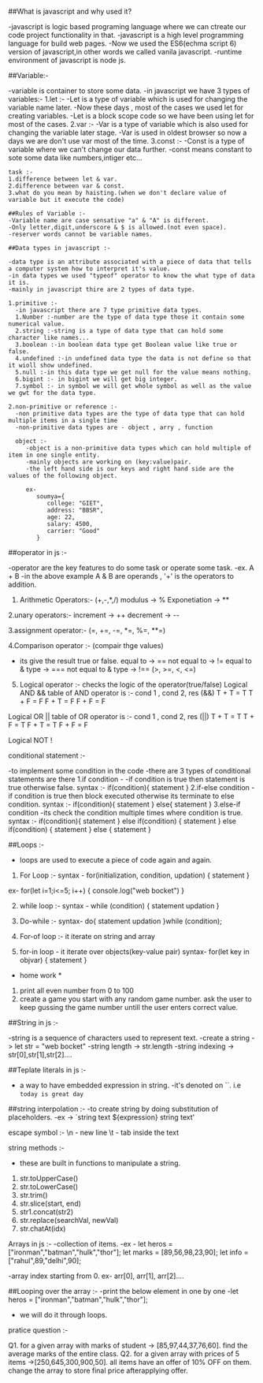 ##What is javascript and why used it?

-javascript is logic based programing language where we can ctreate our code project functionality in that.
-javascript is a high level programming language for build web pages.
-Now we used the ES6(echma script 6) version of javascript,in other words we called vanila javascript.
-runtime environment of javascript is node js.

##Variable:-
 
 -variable is container to store some data.
 -in javascript we have 3 types of variables:-
 1.let :-
    -Let is a type of variable which is used for changing the variable name later.
    -Now these days , most of the cases we used let for creating variables.
    -Let is a block scope code so we have been using let for most of the cases.
 2.var :-
    -Var is a type of variable which is also used for changing the variable later stage.
    -Var is used in oldest browser so now a days we are don't use var most of the time.
 3.const :-
    -Const is a type of variable where we can't change our data further.
    -const means constant to sote some data like numbers,intiger etc...

    task :-
    1.difference between let & var.
    2.difference between var & const.
    3.what do you mean by haisting.(when we don't declare value of variable but it execute the code)

    ##Rules of Variable :-
    -Variable name are case sensative "a" & "A" is different.
    -Only letter,digit,underscore & $ is allowed.(not even space).
    -reserver words cannot be variable names.

    ##Data types in javascript :-

    -data type is an attribute associated with a piece of data that tells a computer system how to interpret it's value.
    -in data types we used "typeof" operator to know the what type of data it is.
    -mainly in javascript thire are 2 types of data type.

    1.primitive :-
      -in javascript there are 7 type primitive data types.
      1.Number :-number are the type of data type those it contain some numerical value.
      2.string :-string is a type of data type that can hold some character like names...
      3.boolean :-in boolean data type get Boolean value like true or false.
      4.undefined :-in undefined data type the data is not define so that  it wioll show undefined.
      5.null :-in this data type we get null for the value means nothing.
      6.bigint :- in bigint we will get big integer.
      7.symbol :- in symbol we will get whole symbol as well as the value we gwt for the data type.

    2.non-primitive or reference :-
      -non primitive data types are the type of data type that can hold multiple items in a single time
      -non-primitive data types are - object , arry , function

      object :-
         -object is a non-primitive data types which can hold multiple of item in one single entity.
         -mainly objects are working on (key:value)pair.
         -the left hand side is our keys and right hand side are the values of the following object.

         ex-
            soumya={
               college: "GIET",
               address: "BBSR",
               age: 22,
               salary: 4500,
               carrier: "Good"
            }

##operator in js :-

-operator are the key features to do some task or operate some task.
-ex. A + B
-in the above example A & B are operands , '+' is the operators to addition.
1. Arithmetic Operators:-
(+,-,*,/)
modulus -> %
Exponetiation -> **

2.unary operators:-
increment -> ++
decrement -> --

3.assignment operator:-
(=, +=, -=, *=, %=, **=)

4.Comparison operator :- (compair thge values)
* its give the result true or false.
equal to -> ==
not equal to -> !=
equal to & type -> ===
not equal to & type -> !==
(>, >=, <, <=)

5. Logical operator :- checks the logic of the operator(true/false)
Logical AND &&
table of AND operator is :-
cond 1 , cond 2, res (&&)
T + T = T
T + F = F
F + T = F
F + F = F

Logical OR ||
table of OR operator is :-
cond 1 , cond 2, res (||)
T + T = T
T + F = T
F + T = T
F + F = F

Logical NOT !

conditional statement :-

-to implement some condition in the code
-there are 3 types of conditional statements are there
1.if condition -
-if condition is true then statement is true otherwise false. syntax :- if(condition){ statement }
2.if-else condition
-if condition is true then block executed otherwise its terminate to else condition. syntax :- if(condition){ statement } else{ statement }
3.else-if condition
-its check the condition multiple times where condition is true. syntax :- if(condition){ statement } else if(condition) { statement } else if(condition) { statement } else { statement }

##Loops :-

- loops are used to execute a piece of code again and again.

1. For Loop :-
syntax - for(initialization, condition, updation)
{
   statement
} 

ex-
for(let i=1;i<=5; i++)
{
   console.log("web bocket")
}

2. while loop :-
syntax -
while (condition)
{
   statement
   updation
}

3. Do-while :-
syntax-
do{
   statement
   updation
}while (condition);

4. For-of loop :- it iterate on string and array

5. for-in loop - it iterate over objects(key-value pair)
syntax-
for(let key in objvar)
{
   statement
}

* home work *
1. print all even number from 0 to 100
2. create a game you start with any random game number. ask the user to keep gussing the game number untill the user enters correct value.

##String in js :-

-string is a sequence of characters used to represent text.
-create a string -> let str = "web bocket"
-string length -> str.length
-string indexing -> str[0],str[1],str[2]....

##Teplate literals  in js :-
- a way to have embedded expression in string.
-it's denoted on ``. i.e `today is great day`

##string interpolation :-
-to create string by doing substitution of placeholders.
-ex -> `string text ${expression} string text'

escape symbol :-
\n - new line
\t - tab inside the text

string methods :-
- these are built in functions to manipulate a string.
1. str.toUpperCase()
2. str.toLowerCase()
3. str.trim()
4. str.slice(start, end)
5. str1.concat(str2)
6. str.replace(searchVal, newVal)
7. str.chatAt(idx)

Arrays in js :-
-collection of items.
-ex -
let heros = ["ironman","batman","hulk","thor"];
let marks = [89,56,98,23,90];
let info = ["rahul",89,"delhi",90];

-array index starting from 0.
ex- arr[0], arr[1], arr[2]....

##Looping over the array :-
-print the below element in one by one
-let heros = ["ironman","batman","hulk","thor"];
- we will do it through loops.

pratice question :-

Q1. for a given array with marks of student -> [85,97,44,37,76,60]. find the average marks of the entire class.
Q2. for a given array with prices of 5 items ->[250,645,300,900,50]. all items have an offer of 10% OFF on them. change the array to store final price afterapplying offer.






 
